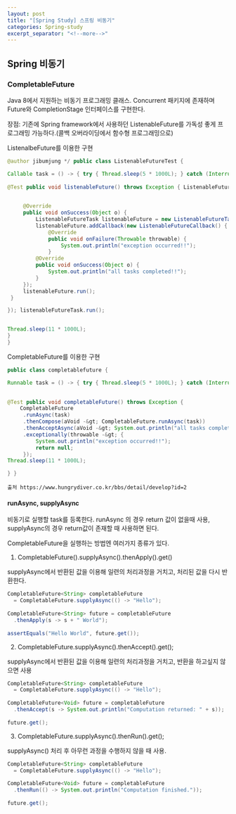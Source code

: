 ```yaml
---
layout: post
title: "[Spring Study] 스프링 비동기"
categories: Spring-study
excerpt_separator: "<!--more-->"
---
```


## Spring 비동기

### CompletableFuture

Java 8에서 지원하는 비동기 프로그래밍 클래스. Concurrent 패키지에 존재하며 Future와 CompletionStage 인터페이스를 구현한다.

장점: 기존에 Spring framework에서 사용하던 ListenableFuture를 가독성 좋게 프로그래밍 가능하다.(콜백 오버라이딩에서 함수형 프로그래밍으로)


ListenalbeFuture를 이용한 구현
```java
@author jibumjung */ public class ListenableFutureTest {

Callable task = () -> { try { Thread.sleep(5 * 1000L); } catch (InterruptedException e) { e.printStackTrace(); } System.out.println("TASK completed"); return null; };
 
@Test public void listenableFuture() throws Exception { ListenableFutureTask listenableFutureTask = new ListenableFutureTask(task); listenableFutureTask.addCallback(new ListenableFutureCallback() { @Override public void onFailure(Throwable throwable) { System.out.println("exception occurred!!"); }

 
     @Override
     public void onSuccess(Object o) {
         ListenableFutureTask listenableFuture = new ListenableFutureTask(task);
         listenableFuture.addCallback(new ListenableFutureCallback() {
             @Override
             public void onFailure(Throwable throwable) {
                 System.out.println("exception occurred!!");
             }
         @Override
         public void onSuccess(Object o) {
             System.out.println("all tasks completed!!");
         }
     });
     listenableFuture.run();
 }

}); listenableFutureTask.run();


Thread.sleep(11 * 1000L); 
} 
} 
```

CompletableFuture를 이용한 구현
```java
public class completablefuture {

Runnable task = () -> { try { Thread.sleep(5 * 1000L); } catch (InterruptedException e) { e.printStackTrace(); } System.out.println("TASK completed"); };

 
@Test public void completableFuture() throws Exception {
    CompletableFuture
     .runAsync(task)
     .thenCompose(aVoid -&gt; CompletableFuture.runAsync(task))
     .thenAcceptAsync(aVoid -&gt; System.out.println("all tasks completed!!"))
     .exceptionally(throwable -&gt; {
         System.out.println("exception occurred!!");
         return null;
     });
Thread.sleep(11 * 1000L); 

} } 

```
`출처 https://www.hungrydiver.co.kr/bbs/detail/develop?id=2`

#### runAsync, supplyAsync

비동기로 실행할 task를 등록한다. runAsync 의 경우 return 값이 없을때 사용, supplyAsync의 경우 return값이 존재할 때 사용하면 된다.

CompletableFuture을 실행하는 방법엔 여러가지 종류가 있다.

1. CompletableFuture().supplyAsync().thenApply().get()

supplyAsync에서 반환된 값을 이용해 일련의 처리과정을 거치고, 처리된 값을 다시 반환한다.
```java
CompletableFuture<String> completableFuture
  = CompletableFuture.supplyAsync(() -> "Hello");
 
CompletableFuture<String> future = completableFuture
  .thenApply(s -> s + " World");
 
assertEquals("Hello World", future.get());
```

2. CompletableFuture.supplyAsync().thenAccept().get();
   
supplyAsync에서 반환된 값을 이용해 일련의 처리과정을 거치고, 반환을 하고싶지 않으면 사용
```java
CompletableFuture<String> completableFuture
  = CompletableFuture.supplyAsync(() -> "Hello");
 
CompletableFuture<Void> future = completableFuture
  .thenAccept(s -> System.out.println("Computation returned: " + s));
 
future.get();
```

3. CompletableFuture.supplyAsync().thenRun().get();

supplyAsync() 처리 후 아무런 과정을 수행하지 않을 때 사용.
```java
CompletableFuture<String> completableFuture 
  = CompletableFuture.supplyAsync(() -> "Hello");
 
CompletableFuture<Void> future = completableFuture
  .thenRun(() -> System.out.println("Computation finished."));
 
future.get();
```
